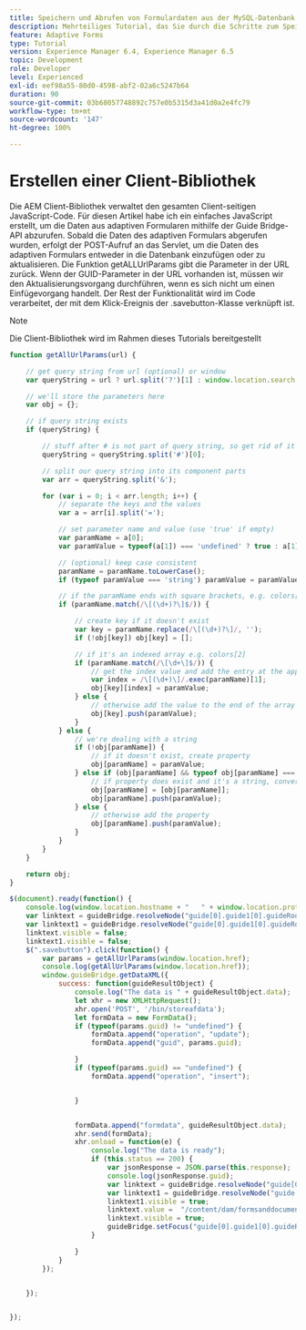 ```yaml
---
title: Speichern und Abrufen von Formulardaten aus der MySQL-Datenbank – Erstellen einer Client-Bibliothek
description: Mehrteiliges Tutorial, das Sie durch die Schritte zum Speichern und Abrufen von Formulardaten führt
feature: Adaptive Forms
type: Tutorial
version: Experience Manager 6.4, Experience Manager 6.5
topic: Development
role: Developer
level: Experienced
exl-id: eef98a55-80d0-4598-abf2-02a6c5247b64
duration: 90
source-git-commit: 03b68057748892c757e0b5315d3a41d0a2e4fc79
workflow-type: tm+mt
source-wordcount: '147'
ht-degree: 100%

---
```


# Erstellen einer Client-Bibliothek

Die AEM Client-Bibliothek verwaltet den gesamten Client-seitigen JavaScript-Code. Für diesen Artikel habe ich ein einfaches JavaScript erstellt, um die Daten aus adaptiven Formularen mithilfe der Guide Bridge-API abzurufen. Sobald die Daten des adaptiven Formulars abgerufen wurden, erfolgt der POST-Aufruf an das Servlet, um die Daten des adaptiven Formulars entweder in die Datenbank einzufügen oder zu aktualisieren. Die Funktion getALLUrlParams gibt die Parameter in der URL zurück. Wenn der GUID-Parameter in der URL vorhanden ist, müssen wir den Aktualisierungsvorgang durchführen, wenn es sich nicht um einen Einfügevorgang handelt. Der Rest der Funktionalität wird im Code verarbeitet, der mit dem Klick-Ereignis der .savebutton-Klasse verknüpft ist.

>[!NOTE]
>
>Die Client-Bibliothek wird im Rahmen dieses Tutorials bereitgestellt

```javascript
function getAllUrlParams(url) {

    // get query string from url (optional) or window
    var queryString = url ? url.split('?')[1] : window.location.search.slice(1);

    // we'll store the parameters here
    var obj = {};

    // if query string exists
    if (queryString) {

        // stuff after # is not part of query string, so get rid of it
        queryString = queryString.split('#')[0];

        // split our query string into its component parts
        var arr = queryString.split('&');

        for (var i = 0; i < arr.length; i++) {
            // separate the keys and the values
            var a = arr[i].split('=');

            // set parameter name and value (use 'true' if empty)
            var paramName = a[0];
            var paramValue = typeof(a[1]) === 'undefined' ? true : a[1];

            // (optional) keep case consistent
            paramName = paramName.toLowerCase();
            if (typeof paramValue === 'string') paramValue = paramValue.toLowerCase();

            // if the paramName ends with square brackets, e.g. colors[] or colors[2]
            if (paramName.match(/\[(\d+)?\]$/)) {

                // create key if it doesn't exist
                var key = paramName.replace(/\[(\d+)?\]/, '');
                if (!obj[key]) obj[key] = [];

                // if it's an indexed array e.g. colors[2]
                if (paramName.match(/\[\d+\]$/)) {
                    // get the index value and add the entry at the appropriate position
                    var index = /\[(\d+)\]/.exec(paramName)[1];
                    obj[key][index] = paramValue;
                } else {
                    // otherwise add the value to the end of the array
                    obj[key].push(paramValue);
                }
            } else {
                // we're dealing with a string
                if (!obj[paramName]) {
                    // if it doesn't exist, create property
                    obj[paramName] = paramValue;
                } else if (obj[paramName] && typeof obj[paramName] === 'string') {
                    // if property does exist and it's a string, convert it to an array
                    obj[paramName] = [obj[paramName]];
                    obj[paramName].push(paramValue);
                } else {
                    // otherwise add the property
                    obj[paramName].push(paramValue);
                }
            }
        }
    }

    return obj;
}

$(document).ready(function() {
    console.log(window.location.hostname + "   " + window.location.protocol);
    var linktext = guideBridge.resolveNode("guide[0].guide1[0].guideRootPanel[0].info[0].linktxt[0]");
    var linktext1 = guideBridge.resolveNode("guide[0].guide1[0].guideRootPanel[0].info[0].linktext1[0]");
    linktext.visible = false;
    linktext1.visible = false;
    $(".savebutton").click(function() {
        var params = getAllUrlParams(window.location.href);
        console.log(getAllUrlParams(window.location.href));
        window.guideBridge.getDataXML({
            success: function(guideResultObject) {
                console.log("The data is " + guideResultObject.data);
                let xhr = new XMLHttpRequest();
                xhr.open('POST', '/bin/storeafdata');
                let formData = new FormData();
                if (typeof(params.guid) != "undefined") {
                    formData.append("operation", "update");
                    formData.append("guid", params.guid);

                }
                if (typeof(params.guid) == "undefined") {
                    formData.append("operation", "insert");


                }


                formData.append("formdata", guideResultObject.data);
                xhr.send(formData);
                xhr.onload = function(e) {
                    console.log("The data is ready");
                    if (this.status == 200) {
                        var jsonResponse = JSON.parse(this.response);
                        console.log(jsonResponse.guid);
                        var linktext = guideBridge.resolveNode("guide[0].guide1[0].guideRootPanel[0].info[0].linktxt[0]");
                        var linktext1 = guideBridge.resolveNode("guide[0].guide1[0].guideRootPanel[0].info[0].linktext1[0]");
                        linktext1.visible = true;
                        linktext.value =  "/content/dam/formsanddocuments/demostoreandretrieveformdata/jcr:content?wcmmode=disabled&guid=" + jsonResponse.guid;
                        linktext.visible = true;
                        guideBridge.setFocus("guide[0].guide1[0].guideRootPanel[0].info[0].linktxt[0]");
                    }

                }
            }
        });


    });


});
```
